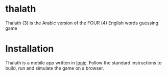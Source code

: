 # thalath
Thalath (3) is the Arabic version of the FOUR (4) English words guessing game

# Installation
Thalath is a mobile app written in [Ionic](https://ionicframework.com/).
Follow the standard instructions to build, run and simulate the game on a browser.

